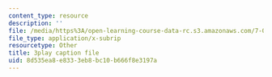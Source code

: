 ```yaml
---
content_type: resource
description: ''
file: /media/https%3A/open-learning-course-data-rc.s3.amazonaws.com/7-012-introduction-to-biology-fall-2004/8d535ea8e8333eb8bc10b666f8e3197a_pTh8f0mWu1k.srt
file_type: application/x-subrip
resourcetype: Other
title: 3play caption file
uid: 8d535ea8-e833-3eb8-bc10-b666f8e3197a
---
```

